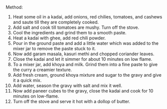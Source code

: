 Method: 
1. Heat some oil in a kadai, add onions, red chilies, tomatoes, and cashews and saute till they are completely cooked. 
2. Add salt and cook till tomatoes are mushy. Turn off the stove.
3. Cool the ingredients and grind them to a smooth paste. 
4. Heat a kadai with ghee, add red chili powder.
5. Pour in the ground paste and add a little water which was added to the mixer jar to remove the paste stuck to it.
6. Now add garam masala, kasuri methi and chopped coriander leaves.
7. Close the kadai and let it simmer for about 10 minutes on low flame.
8. To a mixer jar, add khoya and milk. Grind them into a fine paste to give the curry a creamier texture.
9. Add fresh cream, ground khoya mixture and sugar to the gravy and give it a quick mix.
10. Add water, season the gravy with salt and mix it well.
11. Now add paneer cubes to the gravy, close the kadai and cook for 10 minutes on low-flame. 
12. Turn off the stove and serve it hot with a dollop of butter.